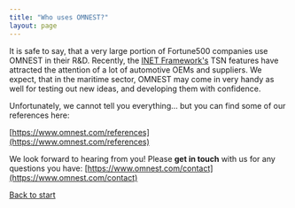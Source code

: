 ```yaml
---
title: "Who uses OMNEST?"
layout: page
---
```

It is safe to say, that a very large portion of Fortune500 companies use OMNEST in their R&D. Recently, the <a href="https://inet.omnetpp.org/docs/showcases/index.html" target="_blank">INET Framework's</a> TSN features have attracted the attention of a lot of automotive OEMs and suppliers. We expect, that in the maritime sector, OMNEST may come in very handy as well for testing out new ideas, and developing them with confidence. 

Unfortunately, we cannot tell you everything… but you can find some of our references here:

[https://www.omnest.com/references](https://www.omnest.com/references)

We look forward to hearing from you! Please **get in touch** with us for any questions you have: [https://www.omnest.com/contact](https://www.omnest.com/contact)

[Back to start](https://omnetpp.github.io/AutonomousShipExpo23/)